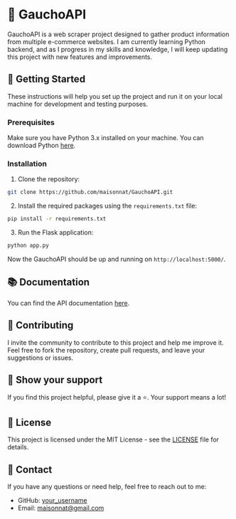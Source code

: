 # 🚀 GauchoAPI

GauchoAPI is a web scraper project designed to gather product information from multiple e-commerce websites. I am currently learning Python backend, and as I progress in my skills and knowledge, I will keep updating this project with new features and improvements.

## 🌟 Getting Started

These instructions will help you set up the project and run it on your local machine for development and testing purposes.

### Prerequisites

Make sure you have Python 3.x installed on your machine. You can download Python [here](https://www.python.org/downloads/).

### Installation

1. Clone the repository:

```bash
git clone https://github.com/maisonnat/GauchoAPI.git
```

2. Install the required packages using the `requirements.txt` file:
```bash
pip install -r requirements.txt
```

3. Run the Flask application:
```bash
python app.py
```

Now the GauchoAPI should be up and running on `http://localhost:5000/`.

## 📚 Documentation

You can find the API documentation [here](https://github.com/maisonnat/GauchoAPI/wiki).

## 🤝 Contributing

I invite the community to contribute to this project and help me improve it. Feel free to fork the repository, create pull requests, and leave your suggestions or issues.

## 🌠 Show your support

If you find this project helpful, please give it a ⭐️. Your support means a lot!

## 📃 License

This project is licensed under the MIT License - see the [LICENSE](LICENSE) file for details.

## 📧 Contact

If you have any questions or need help, feel free to reach out to me:

- GitHub: [your_username](https://github.com/maisonnat)
- Email: maisonnat@gmail.com

